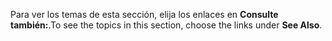 <span data-ttu-id="fba88-101">Para ver los temas de esta sección, elija los enlaces en **Consulte también:**.</span><span class="sxs-lookup"><span data-stu-id="fba88-101">To see the topics in this section, choose the links under **See Also**.</span></span>